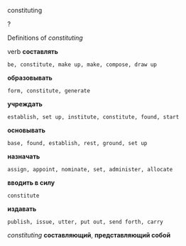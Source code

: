 constituting

?


Definitions of _constituting_

verb
**составлять**

    be, constitute, make up, make, compose, draw up
**образовывать**

    form, constitute, generate
**учреждать**

    establish, set up, institute, constitute, found, start
**основывать**

    base, found, establish, rest, ground, set up
**назначать**

    assign, appoint, nominate, set, administer, allocate
**вводить в силу**

    constitute
**издавать**

    publish, issue, utter, put out, send forth, carry

_constituting_
**составляющий**, **представляющий собой**
